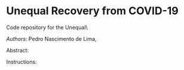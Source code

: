 # Unequal Recovery from COVID-19 
Code repository for the Unequal\


*Authors*: Pedro Nascimento de Lima, 


Abstract:

Instructions:

